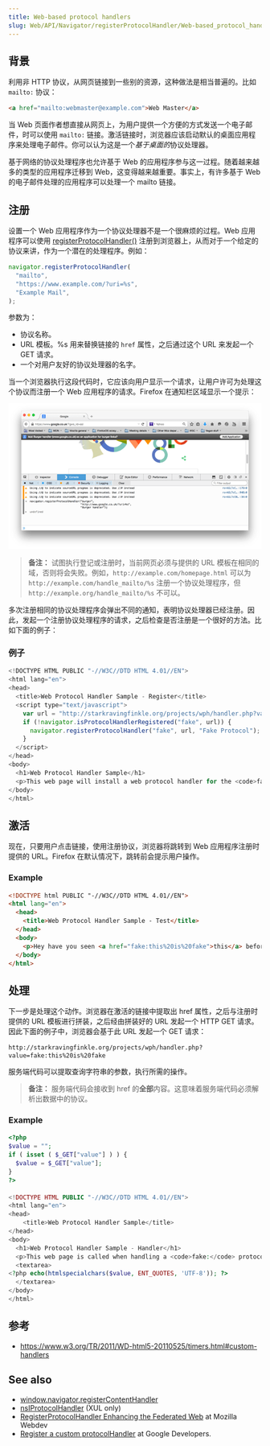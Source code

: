 ```yaml
---
title: Web-based protocol handlers
slug: Web/API/Navigator/registerProtocolHandler/Web-based_protocol_handlers
---
```


## 背景

利用非 HTTP 协议，从网页链接到一些别的资源，这种做法是相当普遍的。比如 `mailto:` 协议：

```html
<a href="mailto:webmaster@example.com">Web Master</a>
```

当 Web 页面作者想直接从网页上，为用户提供一个方便的方式发送一个电子邮件，时可以使用 `mailto:` 链接。激活链接时，浏览器应该启动默认的桌面应用程序来处理电子邮件。你可以认为这是一个*基于桌面的*协议处理器。

基于网络的协议处理程序也允许基于 Web 的应用程序参与这一过程。随着越来越多的类型的应用程序迁移到 Web，这变得越来越重要。事实上，有许多基于 Web 的电子邮件处理的应用程序可以处理一个 mailto 链接。

## 注册

设置一个 Web 应用程序作为一个协议处理器不是一个很麻烦的过程。Web 应用程序可以使用 [registerProtocolHandler()](/zh-CN/docs/Web/API/navigator.registerProtocolHandler) 注册到浏览器上，从而对于一个给定的协议来讲，作为一个潜在的处理程序。例如：

```js
navigator.registerProtocolHandler(
  "mailto",
  "https://www.example.com/?uri=%s",
  "Example Mail",
);
```

参数为：

- 协议名称。
- URL 模板。%s 用来替换链接的 `href` 属性，之后通过这个 URL 来发起一个 GET 请求。
- 一个对用户友好的协议处理器的名字。

当一个浏览器执行这段代码时，它应该向用户显示一个请求，让用户许可为处理这个协议而注册一个 Web 应用程序的请求。Firefox 在通知栏区域显示一个提示：

![Screenshot of a prompt that reads: Add Burger handler (google.co.uk) as an application for burger links. An Add Application button is next to the text.](protocolregister.png)

> **备注：** 试图执行登记或注册时，当前网页必须与提供的 URL 模板在相同的域，否则将会失败。例如，`http://example.com/homepage.html` 可以为 `http://example.com/handle_mailto/%s` 注册一个协议处理程序，但 `http://example.org/handle_mailto/%s` 不可以。

多次注册相同的协议处理程序会弹出不同的通知，表明协议处理器已经注册。因此，发起一个注册协议处理程序的请求，之后检查是否注册是一个很好的方法。比如下面的例子：

### 例子

```js
<!DOCTYPE HTML PUBLIC "-//W3C//DTD HTML 4.01//EN">
<html lang="en">
<head>
  <title>Web Protocol Handler Sample - Register</title>
  <script type="text/javascript">
    var url = "http://starkravingfinkle.org/projects/wph/handler.php?value=%s";
    if (!navigator.isProtocolHandlerRegistered("fake", url)) {
      navigator.registerProtocolHandler("fake", url, "Fake Protocol");
    }
  </script>
</head>
<body>
  <h1>Web Protocol Handler Sample</h1>
  <p>This web page will install a web protocol handler for the <code>fake:</code> protocol.</p>
</body>
</html>
```

## 激活

现在，只要用户点击链接，使用注册协议，浏览器将跳转到 Web 应用程序注册时提供的 URL。Firefox 在默认情况下，跳转前会提示用户操作。

### Example

```html
<!DOCTYPE html PUBLIC "-//W3C//DTD HTML 4.01//EN">
<html lang="en">
  <head>
    <title>Web Protocol Handler Sample - Test</title>
  </head>
  <body>
    <p>Hey have you seen <a href="fake:this%20is%20fake">this</a> before?</p>
  </body>
</html>
```

## 处理

下一步是处理这个动作。浏览器在激活的链接中提取出 href 属性，之后与注册时提供的 URL 模板进行拼装，之后经由拼装好的 URL 发起一个 HTTP GET 请求。因此下面的例子中，浏览器会基于此 URL 发起一个 GET 请求：

```
http://starkravingfinkle.org/projects/wph/handler.php?value=fake:this%20is%20fake
```

服务端代码可以提取查询字符串的参数，执行所需的操作。

> **备注：** 服务端代码会接收到 href 的**全部**内容。这意味着服务端代码必须解析出数据中的协议。

### Example

```php
<?php
$value = "";
if ( isset ( $_GET["value"] ) ) {
  $value = $_GET["value"];
}
?>

<!DOCTYPE HTML PUBLIC "-//W3C//DTD HTML 4.01//EN">
<html lang="en">
<head>
    <title>Web Protocol Handler Sample</title>
</head>
<body>
  <h1>Web Protocol Handler Sample - Handler</h1>
  <p>This web page is called when handling a <code>fake:</code> protocol action. The data sent:</p>
  <textarea>
<?php echo(htmlspecialchars($value, ENT_QUOTES, 'UTF-8')); ?>
  </textarea>
</body>
</html>
```

## 参考

- <https://www.w3.org/TR/2011/WD-html5-20110525/timers.html#custom-handlers>

## See also

- [window.navigator.registerContentHandler](/zh-CN/docs/DOM/window.navigator.registerContentHandler)
- [nsIProtocolHandler](/zh-CN/docs/XPCOM_Interface_Reference/nsIProtocolHandler) (XUL only)
- [RegisterProtocolHandler Enhancing the Federated Web](http://blog.mozilla.com/webdev/2010/07/26/registerprotocolhandler-enhancing-the-federated-web/) at Mozilla Webdev
- [Register a custom protocolHandler](https://developers.google.com/web/updates/2011/06/Registering-a-custom-protocol-handler) at Google Developers.
